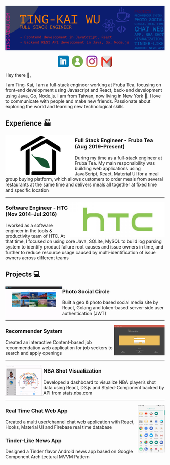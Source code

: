 [![My Website](https://github.com/tingkaiwu/tingkaiwu/blob/master/cover_v2.png)](https://tingkaiwu.com/)
<p align=center>
  <a href="https://www.linkedin.com/in/tingkai-wu/"><img src="https://github.com/tingkaiwu/tingkaiwu/blob/master/linkedin.png" /></a>
  <a href="https://tingkaiwu.com/"><img src="https://github.com/tingkaiwu/tingkaiwu/blob/master/web.png" /></a>
  <a href="https://www.instagram.com/tingkai.wu/"><img src="https://github.com/tingkaiwu/tingkaiwu/blob/master/instagram.jpg" /></a>&nbsp&nbsp
  <a href="mailto:tingkaiwuu@gmail.com"><img src="https://github.com/tingkaiwu/tingkaiwu/blob/master/gmail5.png" /></a>
</p>

Hey there 👋,

I am Ting-Kai, I am a full-stack engineer working at Fruba Tea, focusing on front-end development using Javascript and React, back-end development using Java, Go, Node.js. I am from Taiwan, now living in New York :statue_of_liberty:. I love to communicate with people and make new friends. Passionate about exploring the world and learning new technological skills

## Experience :factory:
 
<p>
  <img width="220" align='left' src="https://github.com/tingkaiwu/tingkaiwu/blob/master/fruba2.png?raw=true">
</p>
 
### Full Stack Engineer - Fruba Tea (Aug 2019–Present)

During my time as a full-stack engineer at Fruba Tea. My main responsibility was building web applications using JavaScript, React, Material UI for a meal group buying platform, which allows customers to order meals from several restaurants at the same time and delivers meals all together at fixed time and specific location

 ---
 
<p>
  <img width="300" align='right' src="https://github.com/tingkaiwu/tingkaiwu/blob/master/htc2.jpg?raw=true">
</p>

### Software Engineer - HTC (Nov 2014–Jul 2016)

I worked as a software engineer in the tools & productivity team of HTC. At that time, I focused on using core Java, SQLite, MySQL to build log parsing system to identify product failure root causes and issue owners in time, and further to reduce resource usage caused by multi-identification of issue owners across different teams

## Projects :computer:

<p>
  <img width="180" align='left' src="https://github.com/tingkaiwu/tingkaiwu/blob/master/around-short3.gif?raw=true">
</p>
 
### Photo Social Circle

Built a geo & photo based social media site by React, Golang and token-based server-side user authentication (JWT)

 ---
 
<p>
  <img width="160" align='right' src="https://github.com/tingkaiwu/tingkaiwu/blob/master/recommender.gif?raw=true">
</p>

### Recommender System

Created an interactive Content-based job recommendation web application for job seekers to search and apply openings

 ---
 
<p>
  <img width="120" align='left' src="https://github.com/tingkaiwu/tingkaiwu/blob/master/nba.gif?raw=true">
</p>

### NBA Shot Visualization

Developed a dashboard to visualize NBA player’s shot data using React, D3.js and Styled-Component backed by API from stats.nba.com

 ---
 
<p>
  <img width="85" align='right' src="https://github.com/tingkaiwu/tingkaiwu/blob/master/new.gif?raw=true">
</p>

### Real Time Chat Web App

Created a multi user/channel chat web application with React, Hooks, Material UI and Firebase real time database

### Tinder-Like News App

Designed a Tinder flavor Android news app based on Google Component Architectural MVVM Pattern
